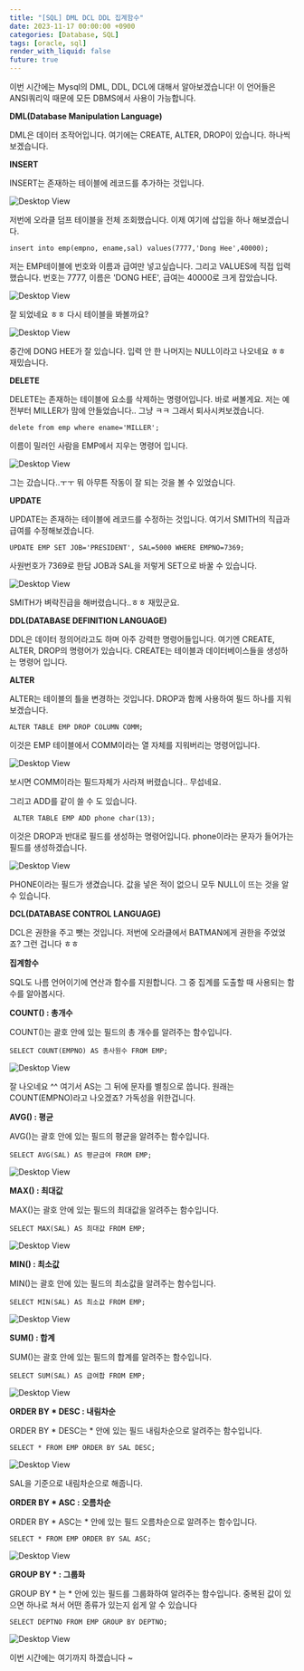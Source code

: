 ```yaml
---
title: "[SQL] DML DCL DDL 집계함수"
date: 2023-11-17 00:00:00 +0900
categories: [Database, SQL]
tags: [oracle, sql]
render_with_liquid: false
future: true
---
```


이번 시간에는 Mysql의 DML, DDL, DCL에 대해서 알아보겠습니다! 이 언어들은 ANSI쿼리익 때문에 모든 DBMS에서 사용이 가능합니다.

**DML(Database Manipulation Language)**

DML은 데이터 조작어입니다. 여기에는 CREATE, ALTER, DROP이 있습니다. 하나씩 보겠습니다.

**INSERT**

INSERT는 존재하는 테이블에 레코드를 추가하는 것입니다.

![Desktop View](/assets/img/Database/SQL/DML-DDL-DCL/1.png)

저번에 오라클 덤프 테이블을 전체 조회했습니다. 이제 여기에 삽입을 하나 해보겠습니다.

```
insert into emp(empno, ename,sal) values(7777,'Dong Hee',40000);
```

저는 EMP테이블에 번호와 이름과 급여만 넣고싶습니다. 그리고 VALUES에 직접 입력했습니다. 번호는 7777, 이름은 'DONG HEE', 급여는 40000로 크게 잡았습니다.

![Desktop View](/assets/img/Database/SQL/DML-DDL-DCL/2.png)

잘 되었네요 ㅎㅎ 다시 테이블을 봐볼까요?

![Desktop View](/assets/img/Database/SQL/DML-DDL-DCL/3.png)

중간에 DONG HEE가 잘 있습니다. 입력 안 한 나머지는 NULL이라고 나오네요 ㅎㅎ 재밌습니다.

**DELETE**

DELETE는 존재하는 테이블에 요소를 삭제하는 명령어입니다. 바로 써볼게요. 저는 예전부터 MILLER가 맘에 안들었습니다.. 그냥 ㅋㅋ 그래서 퇴사시켜보겠습니다.

```
delete from emp where ename='MILLER';
```

이름이 밀러인 사람을 EMP에서 지우는 명령어 입니다.

![Desktop View](/assets/img/Database/SQL/DML-DDL-DCL/4.png)

그는 갔습니다..ㅜㅜ 뭐 아무튼 작동이 잘 되는 것을 볼 수 있었습니다.

**UPDATE**

UPDATE는 존재하는 테이블에 레코드를 수정하는 것입니다. 여기서 SMITH의 직급과 급여를 수정해보겠습니다.

```
UPDATE EMP SET JOB='PRESIDENT', SAL=5000 WHERE EMPNO=7369;
```

사원번호가 7369로 한담 JOB과 SAL을 저렇게 SET으로 바꿀 수 있습니다.

![Desktop View](/assets/img/Database/SQL/DML-DDL-DCL/5.png)

SMITH가 벼락진급을 해버렸습니다..ㅎㅎ 재밌군요.

**DDL(DATABASE DEFINITION LANGUAGE)**

DDL은 데이터 정의어라고도 하며 아주 강력한 명령어들입니다. 여기엔 CREATE, ALTER, DROP의 명령어가 있습니다. CREATE는 테이블과 데이터베이스들을 생성하는 명령어 입니다.

**ALTER**

ALTER는 테이블의 틀을 변경하는 것입니다. DROP과 함께 사용하여 필드 하나를 지워보겠습니다.

```
ALTER TABLE EMP DROP COLUMN COMM;
```

이것은 EMP 테이블에서 COMM이라는 열 자체를 지워버리는 명령어입니다.

![Desktop View](/assets/img/Database/SQL/DML-DDL-DCL/6.png)

보시면 COMM이라는 필드자체가 사라져 버렸습니다.. 무섭네요.

그리고 ADD를 같이 쓸 수 도 있습니다.

```
 ALTER TABLE EMP ADD phone char(13);
```

이것은 DROP과 반대로 필드를 생성하는 명령어입니다. phone이라는 문자가 들어가는 필드를 생성하겠습니다.

![Desktop View](/assets/img/Database/SQL/DML-DDL-DCL/7.png)

PHONE이라는 필드가 생겼습니다. 값을 넣은 적이 없으니 모두 NULL이 뜨는 것을 알 수 있습니다.

**DCL(DATABASE CONTROL LANGUAGE)**

DCL은 권한을 주고 뺏는 것입니다. 저번에 오라클에서 BATMAN에게 권한을 주었었죠? 그런 겁니다 ㅎㅎ

**집계함수**

SQL도 나름 언어이기에 연산과 함수를 지원합니다. 그 중 집계를 도출할 때 사용되는 함수를 알아봅시다.

**COUNT() : 총개수**

COUNT()는 괄호 안에 있는 필드의 총 개수를 알려주는 함수입니다.

```
SELECT COUNT(EMPNO) AS 총사원수 FROM EMP;
```

![Desktop View](/assets/img/Database/SQL/DML-DDL-DCL/8.png)

잘 나오네요 ^^ 여기서 AS는 그 뒤에 문자를 별칭으로 씁니다. 원래는 COUNT(EMPNO)라고 나오겠죠? 가독성을 위한겁니다.

**AVG() : 평균**

AVG()는 괄호 안에 있는 필드의 평균을 알려주는 함수입니다.

```
SELECT AVG(SAL) AS 평균급여 FROM EMP;
```

![Desktop View](/assets/img/Database/SQL/DML-DDL-DCL/9.png)

**MAX() : 최대값**

MAX()는 괄호 안에 있는 필드의 최대값을 알려주는 함수입니다.

```
SELECT MAX(SAL) AS 최대값 FROM EMP;
```

![Desktop View](/assets/img/Database/SQL/DML-DDL-DCL/10.png)

**MIN() : 최소값**

MIN()는 괄호 안에 있는 필드의 최소값을 알려주는 함수입니다.

```
SELECT MIN(SAL) AS 최소값 FROM EMP;
```

![Desktop View](/assets/img/Database/SQL/DML-DDL-DCL/11.png)

**SUM() : 합계**

SUM()는 괄호 안에 있는 필드의 합계를 알려주는 함수입니다.

```
SELECT SUM(SAL) AS 급여합 FROM EMP;
```

![Desktop View](/assets/img/Database/SQL/DML-DDL-DCL/12.png)

**ORDER BY \* DESC : 내림차순**

ORDER BY \* DESC는 \* 안에 있는 필드 내림차순으로 알려주는 함수입니다.

```
SELECT * FROM EMP ORDER BY SAL DESC;
```

![Desktop View](/assets/img/Database/SQL/DML-DDL-DCL/13.png)

SAL을 기준으로 내림차순으로 해줍니다.

**ORDER BY \* ASC : 오름차순**

ORDER BY \* ASC는 \* 안에 있는 필드 오름차순으로 알려주는 함수입니다.

```
SELECT * FROM EMP ORDER BY SAL ASC;
```

![Desktop View](/assets/img/Database/SQL/DML-DDL-DCL/14.png)

**GROUP BY \* : 그룹화**

GROUP BY \* 는 \* 안에 있는 필드를 그룹화하여 알려주는 함수입니다. 중복된 값이 있으면 하나로 쳐서 어떤 종류가 있는지 쉽게 알 수 있습니다

```
SELECT DEPTNO FROM EMP GROUP BY DEPTNO;
```

![Desktop View](/assets/img/Database/SQL/DML-DDL-DCL/15.png)

이번 시간에는 여기까지 하겠습니다 ~